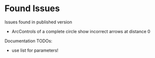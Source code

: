 Found Issues
============

Issues found in published version

+ ArcControls of a complete circle show incorrect arrows at distance 0

Documentation TODOs:

+ use list for parameters!

